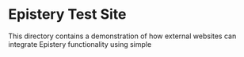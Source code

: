 # Epistery Test Site

This directory contains a demonstration of how external websites can integrate Epistery functionality using simple <script> tags.

## How it works

1. This test server runs on port 3001 and demonstrates a self-contained Epistery integration
2. The Epistery functionality is built directly into this Express.js app using `epistery.attach(app)`
3. No external server or proxying required - all `/.epistery` routes are served directly
4. The HTML pages use ES6 modules to import the Epistery client library from the integrated routes

## Running the test

1. Start the Test App:
   ```bash
   npm start
   ```

2. Open your browser to:
   - http://localhost:3001 - Main (mock) test page
   - http://localhost:3001/.epistery/status - Epistery Status page

## Real-world Usage

In a real application, instead of proxying requests, you would:

1. Import the Epistery library in your Express.js app
2. Call `epistery.attach(app)` to mount the routes
3. Include the client script tags in your HTML templates

Example:
```javascript
import express from 'express';
import { Epistery } from 'epistery';

const app = express();
const epistery = await Epistery.connect();
await epistery.attach(app);

// Your existing routes...
app.get('/', (req, res) => {
  res.send(`
    <script type="module">
      import Witness from '/.epistery/lib/witness.js';
      const witness = await Witness.connect();
      // Now you can use Epistery functionality
    </script>
  `);
});
```
